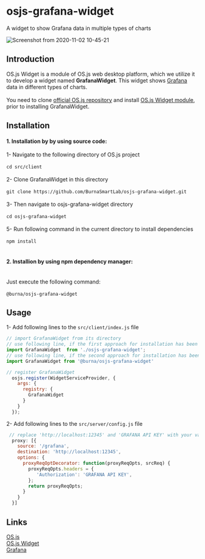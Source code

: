 # osjs-grafana-widget
A widget to show Grafana data in multiple types of charts

![Screenshot from 2020-11-02 10-45-21](https://user-images.githubusercontent.com/70196035/97840561-7a58b380-1cf9-11eb-8d3b-9e6e02ca15c4.png)
## Introduction
OS.js Widget is a module of OS.js web desktop platform, which we utilize it to develop a widget named **GrafanaWidget**. 
This widget shows [Grafana](https://grafana.com/) data in different types of charts. </br></br>
You need to clone [official OS.js repository](https://github.com/os-js/OS.js) and install [OS.js Widget module](https://github.com/os-js/osjs-widgets), prior to installing GrafanaWidget.
## Installation
#### 1. Installation by by using source code:
1- Navigate to the following directory of OS.js project <br /><br />
`cd src/client` <br /><br />
2- Clone GrafanaWidget in this directory <br /><br />
`git clone https://github.com/BurnaSmartLab/osjs-grafana-widget.git` <br /><br />
3- Then navigate to osjs-grafana-widget directory <br /><br />
`cd osjs-grafana-widget` <br /><br />
5- Run following command in the current directory to install dependencies <br /><br />
`npm install` <br /><br />
#### 2. Installion by using npm dependency manager: <br /><br />
Just execute the following command:<br /><br />
`@burna/osjs-grafana-widget`

## Usage
1- Add following lines to the `src/client/index.js` file
```js
// import GrafanaWidget from its directory
// use following line, if the first approach for installation has been used
import GrafanaWidget  from './osjs-grafana-widget';
// use following line, if the second approach for installation has been used
import GrafanaWidget from '@burna/osjs-grafana-widget'

// register GrafanaWidget
  osjs.register(WidgetServiceProvider, {
    args: {
      registry: {
        GrafanaWidget
      }
    }
  });
``` 

2- Add following lines to the `src/server/config.js` file
```js
 // replace 'http://localhost:12345' and 'GRAFANA API KEY' with your valid grafana server address and its Authorization key
  proxy: [{
    source: '/grafana',
    destination: 'http://localhost:12345',
    options: {
      proxyReqOptDecorator: function(proxyReqOpts, srcReq) {
        proxyReqOpts.headers = {
           'Authorization': 'GRAFANA API KEY',
        };
        return proxyReqOpts;
      }
    }
  }]
  ```
  ## Links
 [OS.js](https://github.com/os-js/OS.js) </br>
 [OS.js Widget](https://manual.os-js.org/tutorial/widget/) </br>
 [Grafana](https://grafana.com/)
